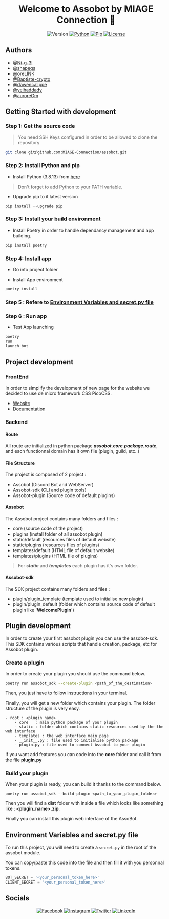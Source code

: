 <center>

# Welcome to Assobot by MIAGE Connection 👋

![Version](https://img.shields.io/badge/Version-0.1.0-green)
[![Python](https://img.shields.io/badge/Python-3.8.13-blue.svg)](https://www.python.org/downloads/release/python-3813/)
[![Pip](https://img.shields.io/badge/pip-22.0.4-green.svg)](https://pypi.org/project/pip)
[![License](https://img.shields.io/github/license/MIAGE-Connection/assobot?style=badge)](https://github.com/MIAGE-Connection/assobot/blob/main/LICENSE)

</center>

## Authors

- [@Ni-g-3l](https://www.github.com/Ni-g-3l)
- [@shapeqs](https://www.github.com/shapeqs)
- [@oreLINK](https://www.github.com/oreLINK)
- [@Baptiste-crypto](https://www.github.com/Baptiste-crypto)
- [@dawencalippe](https://www.github.com/dawencalippe)
- [@yelhaddady](https://www.github.com/yelhaddady)
- [@auroreGm](https://www.github.com/auroreGm)

## Getting Started with development

### Step 1: Get the source code

> You need SSH Keys configured in order to be allowed to clone the repository

```bash
git clone git@github.com:MIAGE-Connection/assobot.git
```

### Step 2: Install Python and pip

* Install Python (3.8.13) from [here](https://www.python.org/downloads/release/python-3813/)

> Don't forget to add Python to your PATH variable.

* Upgrade pip to it latest version

```powershell
pip install --upgrade pip
```

### Step 3: Install your build environment

* Install Poetry in order to handle dependancy management and app building.

```powershell
pip install poetry
```

### Step 4: Install app

* Go into project folder

* Install App environment

```powershell
poetry install
```

### Step 5 : Refere to [Environment Variables and secret.py file](#environment-variables-and-secret.py-file)

### Step 6 : Run app

* Test App launching

```python
poetry
run
launch_bot
```

## Project development

### FrontEnd

In order to simplify the development of new page for the website we decided to use de micro framework CSS PicoCSS.

* [Website](https://picocss.com)
* [Documentation](https://picocss.com/docs/)

### Backend

#### Route

All route are initialized in python package ***assobot.core.package.route***, and each functionnal domain has it own
file (plugin, guild, etc..)

#### File Structure

The project is composed of 2 project :

- Assobot (Discord Bot and WebServer)
- Assobot-sdk (CLI and plugin tools)
- Assobot-plugin (Source code of default plugins)

#### Assobot

The Assobot project contains many folders and files :

- core (source code of the project)
- plugins (install folder of all assobot plugin)
- static/default (resources files of default website)
- static/plugins (resources files of plugins)
- templates/default (HTML file of default website)
- templates/plugins (HTML file of plugins)

> For ***static*** and ***templates*** each plugin has it's own folder.

#### Assobot-sdk

The SDK project contains many folders and files :

- plugin/plugin_template (template used to initialise new plugin)
- plugin/plugin_default (folder which contains source code of default plugin like '**WelcomePlugin**')

## Plugin development

In order to create your first assobot plugin you can use the assobot-sdk. This SDK contains various scripts that handle
creation, package, etc for Assobot plugin.

### Create a plugin

In order to create your plugin you should use the command below.

```bash
poetry run assobot_sdk --create-plugin <path_of_the_destination>
```

Then, you just have to follow instructions in your terminal.

Finally, you will get a new folder which contains your plugin. The folder structure of the plugin is very easy.

```
- root : <plugin_name>
    - core   : main python package of your plugin
    - static : folder which contains static resources used by the the web interface
    - templates : the web interface main page
    - __init__.py : file used to initialise python package
    - plugin.py : file used to connect Assobot to your plugin
```

If you want add features you can code into the **core** folder and call it from the file **plugin.py**

### Build your plugin

When your plugin is ready, you can build it thanks to the command below.

```
poetry run assobot_sdk --build-plugin <path_to_your_plugin_folder>
```

Then you will find a **dist** folder with inside a file which looks like something like : **<plugin_name>.zip**.

Finally you can install this plugin web interface of the AssoBot.

## Environment Variables and secret.py file

To run this project, you will need to create a ```secret.py``` in the root of the assobot module.

You can copy/paste this code into the file and then fill it with you personnal tokens.

```python
BOT_SECRET = '<your_personal_token_here>'
CLIENT_SECRET = '<your_personal_token_here>'
```

## Socials

<center>

[![Facebook](https://img.shields.io/badge/Facebook--1877F2?style=badge&logo=Facebook)](https://facebook/miageconnection)
[![Instagram](https://img.shields.io/badge/Instagram--E4405F?style=badge&logo=Instagram)](https://instagram/miageconnection)
[![Twitter](https://img.shields.io/badge/Twitter--1DA1F2?style=badge&logo=Twitter)](https://twitter.com/miageconnection)
[![LinkedIn](https://img.shields.io/badge/LinkedIn--0077B5?style=badge&logo=LinkedIn)](https://fr.linkedin.com/company/miageconnection)

</center>